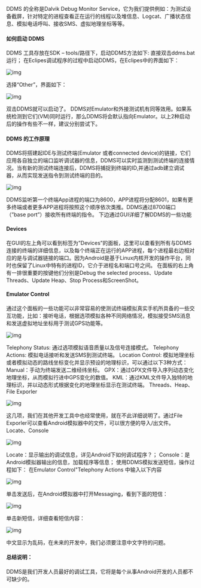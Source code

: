 DDMS 的全称是Dalvik Debug Monitor Service，它为我们提供例如：为测试设备截屏，针对特定的进程查看正在运行的线程以及堆信息、Logcat、广播状态信息、模拟电话呼叫、接收SMS、虚拟地理坐标等等。
#### 如何启动 DDMS
DDMS 工具存放在SDK – tools/路径下，启动DDMS方法如下:
直接双击ddms.bat运行；
在Eclipes调试程序的过程中启动DDMS，在Eclipes中的界面如下：

![img](http://emanual.github.io/md-android/img/basic_ddms/02_ddms.jpg)  

选择“Other”，界面如下：

![img](http://emanual.github.io/md-android/img/basic_ddms/02_ddms2.jpg)  

双击DDMS就可以启动了。
DDMS对Emulator和外接测试机有同等效用。如果系统检测到它们(VM)同时运行，那么DDMS将会默认指向Emulator。以上2种启动后的操作有些不一样，建议分别尝试下。
#### DDMS 的工作原理
DDMS将搭建起IDE与测试终端(Emulator 或者connected device)的链接，它们应用各自独立的端口监听调试器的信息，DDMS可以实时监测到测试终端的连接情况。当有新的测试终端连接后，DDMS将捕捉到终端的ID,并通过adb建立调试器，从而实现发送指令到测试终端的目的。

![img](http://emanual.github.io/md-android/img/basic_ddms/02_ddms3.jpg)  

DDMS监听第一个终端App进程的端口为8600，APP进程将分配8601，如果有更多终端或者更多APP进程将按照这个顺序依次类推。DDMS通过8700端口（”base port”）接收所有终端的指令。
下边通过GUI详细了解DDMS的一些功能
#### Devices
在GUI的左上角可以看到标签为”Devices”的面板，这里可以查看到所有与DDMS连接的终端的详细信息，以及每个终端正在运行的APP进程，每个进程最右边相对应的是与调试器链接的端口。因为Android是基于Linux内核开发的操作平台，同时也保留了Linux中特有的进程ID，它介于进程名和端口号之间。
在面板的右上角有一排很重要的按键他们分别是Debug the selected process、Update Threads、Update Heap、Stop Process和ScreenShot。
#### Emulator Control
通过这个面板的一些功能可以非常容易的使测试终端模拟真实手机所具备的一些交互功能，比如：接听电话，根据选项模拟各种不同网络情况，模拟接受SMS消息和发送虚拟地址坐标用于测试GPS功能等。

![img](http://emanual.github.io/md-android/img/basic_ddms/02_ddms4.jpg)  
 
Telephony Status: 通过选项模拟语音质量以及信号连接模式。
Telephony Actions: 模拟电话接听和发送SMS到测试终端。
Location Control: 模拟地理坐标或者模拟动态的路线坐标变化并显示预设的地理标识，可以通过以下3种方式：
Manual：手动为终端发送二维经纬坐标。
GPX：通过GPX文件导入序列动态变化地理坐标，从而模拟行进中GPS变化的数值。
KML：通过KML文件导入独特的地理标识，并以动态形式根据变化的地理坐标显示在测试终端。 
Threads、Heap、File Exporler

![img](http://emanual.github.io/md-android/img/basic_ddms/02_ddms5.jpg)  
 
这几项，我们在其他开发工具中也经常使用，就在不此详细说明了。通过File Exporler可以查看Android模拟器中的文件，可以很方便的导入/出文件。
Locate、Console

![img](http://emanual.github.io/md-android/img/basic_ddms/02_ddms6.jpg)  

Locate：显示输出的调试信息，详见Android下如何调试程序？；
Console：是Android模拟器输出的信息，加载程序等信息；
使用DDMS模拟发送短信，操作过程如下：
在Emulator Control"Telephony Actions 中输入以下内容

![img](http://emanual.github.io/md-android/img/basic_ddms/02_ddms7.jpg)  

单击发送后，在Android模拟器中打开Messaging，看到下面的短信：

![img](http://emanual.github.io/md-android/img/basic_ddms/02_ddms8.jpg)  

单击新短信，详细查看短信内容：

![img](http://emanual.github.io/md-android/img/basic_ddms/02_ddms9.jpg)  
 
中文显示为乱码，在未来的开发中，我们必须要注意中文字符的问题。
#### 总结说明：
DDMS是我们开发人员最好的调试工具，它将是每个从事Android开发的人员都不可缺少的。